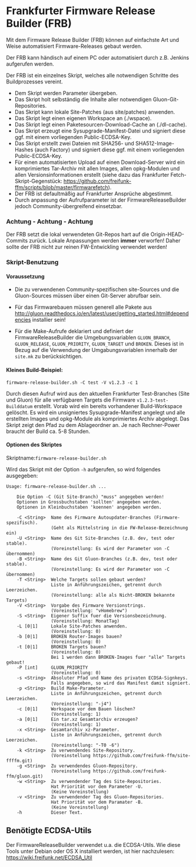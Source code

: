 # Frankfurter Firmware Release Builder (FRB)

Mit dem Firmware Release Builder (FRB) können auf einfachste Art und Weise automatisiert Firmware-Releases gebaut werden.

Der FRB kann händisch auf einem PC oder automatisiert durch z.B. Jenkins aufgerufen werden.   

Der FRB ist ein einzelnes Skript, welches alle notwendigen Schritte des Buildprozesses vereint.   
  - Dem Skript werden Parameter übergeben.
  - Das Skript holt selbständig die Inhalte aller notwendigen Gluon-Git-Repositories.
  - Das Skript kann lokale Site-Patches (aus site/patches) anwenden.
  - Das Skript legt einen eigenen Workspace an (./wspace).
  - Das Skript legt einen Paketesourcen-Download-Cache an (./dl-cache).  
  - Das Skript erzeugt eine Sysupgrade-Manifest-Datei und signiert diese ggf. mit einem vorliegenden Public-ECDSA-Key.
  - Das Skript erstellt zwei Dateien mit SHA256- und SHA512-Image-Hashes (auch Factory) und signiert diese ggf. mit einem vorliegenden Public-ECDSA-Key.
  - Für einen automatisierten Upload auf einen Download-Server wird ein komprimiertes Tar-Archiv mit allen Images, allen opkg-Modulen und allen Versionsinformationen erstellt (siehe dazu das Frankfurter Fetch-Skript-Gegenstück: https://github.com/freifunk-ffm/scripts/blob/master/firmwarefetch).
  - Der FRB ist defaultmäßig auf Frankfurter Ansprüche abgestimmt. 
  - Durch anpassung der Aufrufparameter ist der FirmwareReleaseBuilder jedoch Community-übergreifend einsetzbar.

### Achtung - Achtung - Achtung   
Der FRB setzt die lokal verwendeten Git-Repos hart auf die Origin-HEAD-Commits zurück. Lokale Anpassungen werden **immer** verworfen! Daher sollte der FRB nicht zur reinen FW-Entwickling verwendet werden!

### Skript-Benutzung
#### Voraussetzung 
  - Die zu verwendenen Community-spezifischen site-Sources und die Gluon-Sources müssen über einen Git-Server abrufbar sein.

  - Für das Firmwarebauen müssen generell alle Pakete aus http://gluon.readthedocs.io/en/latest/user/getting_started.html#dependencies installier sein!
  
  - Für die Make-Aufrufe deklariert und definiert der FirmwareReleaseBuilder die Umgebungsvariablen `GLUON_BRANCH`, `GLUON_RELEASE`, `GLUON_PRIORITY`, `GLUON_TARGET` und `BROKEN`. Dieses ist in Bezug auf die Verwendung der Umgabungsvariablen innerhalb der `site.mk` zu berücksichtigen.

#### Kleines Build-Beispiel:
```
firmware-release-builder.sh -C test -V v1.2.3 -c 1
```
Durch diesen Aufruf wird aus den aktuellen Frankfurter Test-Branches (Site und Gluon) für alle verfügbaren Targets die Firmware `v1.2.3-test-Builddatum` erstellt. Vorab wird ein bereits vorhandener Build-Workspace gelöscht. Es wird ein unsigniertes Sysupgrade-Manifest angelegt und alle erstellten Images und opkg-Module als komprimiertes Archiv abgelegt. Das Skript zeigt den Pfad zu dem Ablageordner an. Je nach Rechner-Power braucht der Build ca. 5-8 Stunden.

#### Optionen des Skriptes
Skriptname:`firmware-release-builder.sh`  

Wird das Skript mit der Option `-h` aufgerufen, so wird folgendes ausgegeben:

```
Usage: firmware-release-builder.sh ...

    Die Option -C (Git Site-Branch) "muss" angegeben werden!
    Optionen in Grossbuchstaben 'sollten' angegeben werden.
    Optionen in Kleinbuchstaben 'koennen' angegeben werden.

    -C <String>  Name des Firmware Autoupdater-Branches (Firmware-spezifisch).
                 (Geht als Mittelstring in die FW-Release-Bezeichnung ein)
    -U <String>  Name des Git Site-Branches (z.B. dev, test oder stable).
                 (Voreinstellung: Es wird der Parameter von -C übernommen)
    -B <String>  Name des Git Gluon-Branches (z.B. dev, test oder stable).
                 (Voreinstellung: Es wird der Parameter von -C übernommen)
    -T <String>  Welche Targets sollen gebaut werden?
                 Liste in Anführungszeichen, getrennt durch Leerzeichen.
                 (Voreinstellung: alle als Nicht-BROKEN bekannte Targets)
    -V <String>  Vorgabe des Firmware Versionstrings.
                 (Voreinstellung: "vHomebrew")
    -S <String>  Eigener Suffix fuer die Versionsbezeichnung.
                 (Voreinstellung: MonatTag)
    -L [0|1]     Lokale Site-Patches anwenden.
                 (Voreinstellung: 0)
    -b [0|1]     BROKEN Router-Images bauen?
                 (Voreinstellung: 0)
    -t [0|1]     BROKEN Targets bauen?
                 (Voreinstellung: 0)
                 Bei 1 werden dann BROKEN-Images fuer "alle" Targets gebaut!
    -P [int]     GLUON_PRIORITY
                 (Voreinstellung: 0)
    -s <String>  Absoluter Pfad und Name des privaten ECDSA-Signkeys. 
                 Falls angegeben, so wird das Manifest damit signiert.
    -p <String>  Build Make-Parameter.
                 Liste in Anführungszeichen, getrennt durch Leerzeichen.
                 (Voreinstellung: "-j4")
    -c [0|1]     Workspace vor dem Bauen löschen?
                 (Voreinstellung: 1)
    -a [0|1]     Ein tar.xz Gesamtarchiv erzeugen?
                 (Voreinstellung: 1)
    -x <String>  Gesamtarchiv xz-Parameter.
                 Liste in Anführungszeichen, getrennt durch Leerzeichen.
                 (Voreinstellung: "-T0 -6")
    -k <String>  Zu verwendendes Site-Repository.
                 (Voreinstellung https://github.com/freifunk-ffm/site-ffffm.git)
    -g <String>  Zu verwendendes Gluon-Repository.
                 (Voreinstellung https://github.com/freifunk-ffm/gluon.git)
    -w <String>  Zu verwendender Tag des Site-Repositories.
                 Hat Priorität vor dem Parameter -U.
                 (Keine Voreinstellung)
    -v <String>  Zu verwendender Tag des Gluon-Repositories.
                 Hat Priorität vor dem Paramater -B.
                 (Keine Voreinstellung)
    -h           Dieser Text.
```

## Benötigte ECDSA-Utils
Der FirmwareReleaseBuilder verwendet u.a. die ECDSA-Utils.
Wie diese Tools unter Debian oder OS X installiert werden, ist hier nachzulesen: https://wiki.freifunk.net/ECDSA_Util
